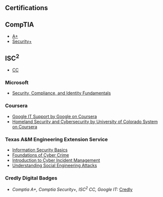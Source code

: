 ## Certifications

## CompTIA
- [A+](https://github.com/hammer-and-anvil/certifications/blob/main/images/CompTIA/CompTIA%20A%2B%20ce%20certificate.pdf)
- [Security+](https://github.com/hammer-and-anvil/certifications/blob/main/images/CompTIA/CompTIA%20Security%2B%20ce%20certificate.pdf)

## ISC<sup>2</sup>
- [CC](https://github.com/hammer-and-anvil/certifications/blob/main/images/ISC2/ISC2%20CC%20digitalcert.pdf)

### Microsoft
- [Security, Compliance, and Identity Fundamentals](https://learn.microsoft.com/api/credentials/share/en-us/MichaelLeone-7362/247DB609F9262356?sharingId=5DC6C68C2A13F060)

### Coursera
- [Google IT Support by Google on Coursera](https://github.com/hammer-and-anvil/certifications/blob/main/images/Coursera/Coursera-Google%20IT%20Support%20(Specialization)-certificate.pdf)
- [Homeland Security and Cybersecurity by University of Colorado System on Coursera](https://github.com/hammer-and-anvil/certifications/blob/main/images/Coursera/Coursera-HS%26Cyber%20(Specialization)-certificate.pdf)

### Texas A&M Engineering Extension Service
- [Information Security Basics](https://github.com/hammer-and-anvil/certifications/blob/main/images/TEEX/AWR-173%20Information%20Security%20Basics%20-%20Certificate.pdf)
- [Foundations of Cyber Crime](https://github.com/hammer-and-anvil/certifications/blob/main/images/TEEX/AWR-168%20Foundations%20of%20Cyber%20Crime%20Certificate.pdf)
- [Introduction to Cyber Incident Management](https://github.com/hammer-and-anvil/certifications/blob/main/images/TEEX/AWR-169%20Intro%20to%20Cyber%20Incident%20Management%20cert.pdf)
- [Understanding Social Engineering Attacks](https://github.com/hammer-and-anvil/certifications/blob/main/images/TEEX/AWR-367%20Understanding%20Social%20Engineering%20Attacks%20-%20Certificate.pdf)

### Credly Digital Badges
- *Comptia A+, Comptia Security+, ISC<sup>2</sup> CC, Google IT:* [Credly](https://www.credly.com/users/michael-leone.aa3244b4)




